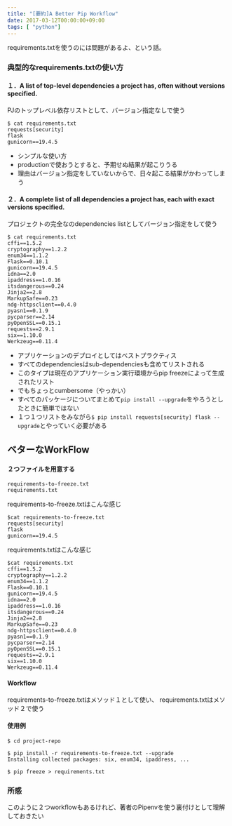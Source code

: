 ```yaml
---
title: "[要約]A Better Pip Workflow"
date: 2017-03-12T00:00:00+09:00
tags: [ "python"]
---
```


requirements.txtを使うのには問題があるよ、という話。


### 典型的なrequirements.txtの使い方

#### １．A list of top-level dependencies a project has, often without versions specified.  
PJのトップレベル依存リストとして、バージョン指定なしで使う

```
$ cat requirements.txt
requests[security]
flask
gunicorn==19.4.5
```

- シンプルな使い方
- productionで使おうとすると、予期せぬ結果が起こりうる
- 理由はバージョン指定をしていないからで、日々起こる結果がかわってしまう

#### ２．A complete list of all dependencies a project has, each with exact versions specified.  
プロジェクトの完全なのdependencies listとしてバージョン指定をして使う

```
$ cat requirements.txt
cffi==1.5.2
cryptography==1.2.2
enum34==1.1.2
Flask==0.10.1
gunicorn==19.4.5
idna==2.0
ipaddress==1.0.16
itsdangerous==0.24
Jinja2==2.8
MarkupSafe==0.23
ndg-httpsclient==0.4.0
pyasn1==0.1.9
pycparser==2.14
pyOpenSSL==0.15.1
requests==2.9.1
six==1.10.0
Werkzeug==0.11.4
```

- アプリケーションのデプロイとしてはベストプラクティス
- すべてのdependenciesはsub-dependenciesも含めてリストされる
- このタイプは現在のアプリケーション実行環境からpip freezeによって生成されたリスト
- でもちょっとcumbersome（やっかい）
- すべてのパッケージについてまとめて`pip install --upgrade`をやろうとしたときに簡単ではない
- １つ１つリストをみながら`$ pip install requests[security] flask --upgrade`とやっていく必要がある

## ベターなWorkFlow

#### ２つファイルを用意する

```
requirements-to-freeze.txt
requirements.txt
```

requirements-to-freeze.txtはこんな感じ
```
$cat requirements-to-freeze.txt
requests[security]
flask
gunicorn==19.4.5
```

requirements.txtはこんな感じ
```
$cat requirements.txt
cffi==1.5.2
cryptography==1.2.2
enum34==1.1.2
Flask==0.10.1
gunicorn==19.4.5
idna==2.0
ipaddress==1.0.16
itsdangerous==0.24
Jinja2==2.8
MarkupSafe==0.23
ndg-httpsclient==0.4.0
pyasn1==0.1.9
pycparser==2.14
pyOpenSSL==0.15.1
requests==2.9.1
six==1.10.0
Werkzeug==0.11.4
```

#### Workflow
requirements-to-freeze.txtはメソッド１として使い、
requirements.txtはメソッド２で使う

#### 使用例
```
$ cd project-repo

$ pip install -r requirements-to-freeze.txt --upgrade
Installing collected packages: six, enum34, ipaddress, ...

$ pip freeze > requirements.txt
```

### 所感

このように２つworkflowもあるけれど、著者のPipenvを使う裏付けとして理解しておきたい

